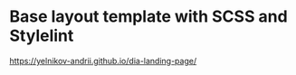 # Base layout template with SCSS and Stylelint

https://yelnikov-andrii.github.io/dia-landing-page/
